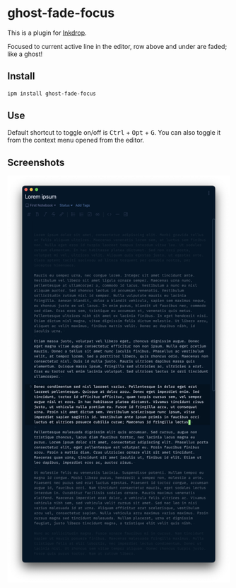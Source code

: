 # ghost-fade-focus

This is a plugin for [Inkdrop](https://www.inkdrop.app/).

Focused to current active line in the editor, row above and under are faded; like a ghost!

## Install

```bash
ipm install ghost-fade-focus
```

## Use

Default shortcut to toggle on/off is <kbd>Ctrl</kbd> + <kbd>Opt</kbd> + <kbd>G</kbd>.
You can also toggle it from the context menu opened from the editor.

## Screenshots

![Focus](https://raw.githubusercontent.com/skipadu/inkdrop-ghost-fade-focus/main/docs/focus.png "Focus")
